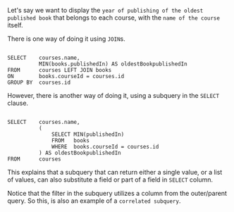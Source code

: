 Let's say we want to display the `year of publishing of the oldest published book` that belongs to each course, with the `name of the course` itself.

There is one way of doing it using `JOIN`s.

<Editor lang="sql" dbName="students2-v3.db">
<code>
SELECT    courses.name,
          MIN(books.publishedIn) AS oldestBookpublishedIn
FROM      courses LEFT JOIN books
ON        books.courseId = courses.id
GROUP BY  courses.id
</code>
</Editor>

However, there is another way of doing it, using a subquery in the `SELECT` clause.

<Editor lang="sql" dbName="students2-v3.db">
<code>
SELECT    courses.name,
          (
              SELECT MIN(publishedIn)
              FROM   books
              WHERE  books.courseId = courses.id
          ) AS oldestBookpublishedIn
FROM      courses
</code>
</Editor>

This explains that a subquery that can return either a single value, or a list of values, can also substitute a field or part of a field in `SELECT` column.

Notice that the filter in the subquery utilizes a column from the outer/parent query. So this, is also an example of a `correlated subquery`.